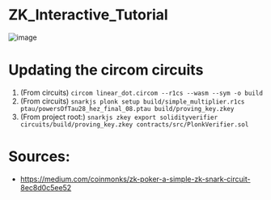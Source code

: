 # ZK_Interactive_Tutorial

![image](https://user-images.githubusercontent.com/38335479/235347640-6aef7a09-1029-42a9-bb3f-05519bc98ff4.png)

# Updating the circom circuits

1. (From circuits) `circom linear_dot.circom --r1cs --wasm --sym -o build`
2. (From circuits) `snarkjs plonk setup build/simple_multiplier.r1cs ptau/powersOfTau28_hez_final_08.ptau build/proving_key.zkey`
3. (From project root:) `snarkjs zkey export solidityverifier circuits/build/proving_key.zkey contracts/src/PlonkVerifier.sol`


# Sources:

- https://medium.com/coinmonks/zk-poker-a-simple-zk-snark-circuit-8ec8d0c5ee52

